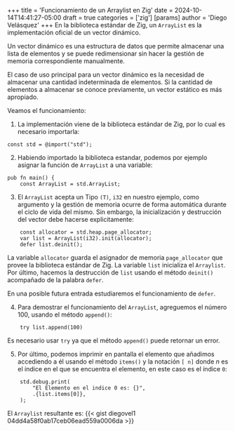 +++
title = 'Funcionamiento de un Arraylist en Zig'
date = 2024-10-14T14:41:27-05:00
draft = true
categories = ['zig']
[params]
    author = 'Diego Velásquez'
+++
En la biblioteca estándar de Zig, un `ArrayList` es la implementación
oficial de un vector dinámico.

Un vector dinámico es una estructura de datos que permite almacenar una
lista de elementos y se puede redimensionar sin hacer la gestión de
memoria correspondiente manualmente.

El caso de uso principal para un vector dinámico es la necesidad de
almacenar una cantidad indeterminada de elementos. Si la cantidad de
elementos a almacenar se conoce previamente, un vector estático es más
apropiado.

Veamos el funcionamiento:

1. La implementación viene de la biblioteca estándar de Zig, por lo cual
es necesario importarla:
``` Zig
const std = @import("std");
```
2. Habiendo importado la biblioteca estandar, podemos por ejemplo asignar
la función de `ArrayList` a una variable:
``` Zig
pub fn main() {
    const ArrayList = std.ArrayList;
```
3. El `ArrayList` acepta un Tipo `(T)`, `i32` en nuestro ejemplo, como
argumento y la gestión de memoria ocurre de forma automática durante el
ciclo de vida del mismo. Sin embargo, la inicialización y destrucción del
vector debe hacerse explicitamente:
``` Zig
    const allocator = std.heap.page_allocator;
    var list = ArrayList(i32).init(allocator);
    defer list.deinit();
```
La variable `allocator` guarda el asignador de memoria `page_allocator`
que provee la biblioteca estándar de Zig. La variable `list` inicializa el
`Arraylist`. Por último, hacemos la destrucción de `list` usando el método
`deinit()` acompañado de la palabra `defer`.

En una posible futura entrada estudiaremos el funcionamiento de `defer`.

4. Para demostrar el funcionamiento del `ArrayList`, agreguemos el número
100, usando el método `append()`:
``` Zig
    try list.append(100)
```
Es necesario usar `try` ya que el método `append()` puede retornar un error.

5. Por último, podemos imprimir en pantalla el elemento que añadimos
accediendo a él usando el método `items()` y la notación `[ n]` donde *n*
es el índice en el que se encuentra el elemento, en este caso es el índice
`0`:
``` Zig
    std.debug.print(
        "El Elemento en el indice 0 es: {}",
        .{list.items[0]},
    );
```
El `Arraylist` resultante es:
{{< gist diegovel1 04dd4a58f0ab17ceb06ead559a0006da >}}
